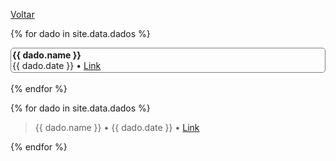 [Voltar](./index.md)

{% for dado in site.data.dados %}

  <div style="border: 0.5px solid grey;border-radius: 5px;">
    <div style="padding:2px;">
      <strong>{{ dado.name }}</strong><br>
      {{ dado.date }} • <a href="{{ dado.link }}" target="_blank">Link</a>
    </div>
  </div>
  <br>
{% endfor %}

<br>

{% for dado in site.data.dados %}

> {{ dado.name }} • {{ dado.date }} • <a href="{{ dado.link }}" target="_blank">Link</a><br>

{% endfor %}
